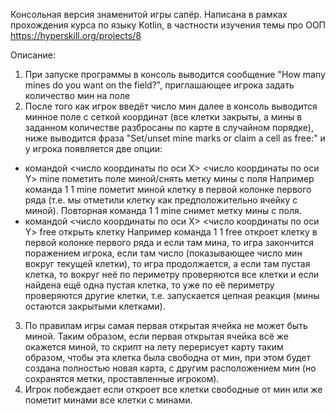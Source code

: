 Консольная версия знаменитой игры сапёр. Написана в рамках прохождения курса по языку Kotlin, в частности изучения темы про ООП https://hyperskill.org/projects/8

Описание:
1) При запуске программы в консоль выводится сообщение "How many mines do you want on the field?", приглашающее игрока задать количество мин на поле
2) После того как игрок введёт число мин далее в консоль выводится минное поле с сеткой координат (все клетки закрыты, а мины в заданном количестве разбросаны по карте в случайном порядке), ниже выводится фраза "Set/unset mine marks or claim a cell as free:" и у игрока появляется две опции:
- командой <число координаты по оси X> <число координаты по оси Y> mine пометить поле миной/снять метку мины с поля
Например команда 1 1 mine пометит миной клетку в первой колонке первого ряда (т.е. мы отметили клетку как предположительно ячейку с миной). Повторная команда 1 1 mine снимет метку мины с поля.
- командой <число координаты по оси X> <число координаты по оси Y> free открыть клетку
Например команда 1 1 free откроет клетку в первой колонке первого ряда и если там мина, то игра закончится поражением игрока, если там число (показывающее число мин вокруг текущей клетки), то игра продолжается, а если там пустая клетка, то вокруг неё по периметру проверяются все клетки и если найдена ещё одна пустая клетка, то уже по её периметру проверяются другие клетки, т.е. запускается цепная реакция (мины остаются закрытыми клетками).
3) По правилам игры самая первая открытая ячейка не может быть миной. Таким образом, если первая открытая ячейка всё же окажется миной, то скрипт на лету перерисует карту таким образом, чтобы эта клетка была свободна от мин, при этом будет создана полностью новая карта, с другим расположением мин (но сохранятся метки, проставленные игроком).
4) Игрок побеждает если откроет все клетки свободные от мин или же пометит минами все клетки с минами.
